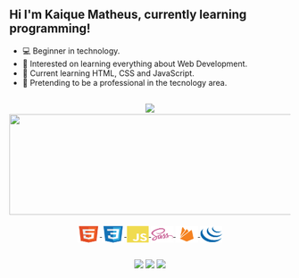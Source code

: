 ## Hi I'm Kaique Matheus, currently learning programming!

<ul>
  <li>💻 Beginner in technology.
  <li>🎯 Interested on learning everything about Web Development.
  <li>🥇 Current learning HTML, CSS and JavaScript.
  <li>🚀 Pretending to be a professional in the tecnology area.
</ul>

  ##

<div align="center">
  <a href="https://github.com/KaiqueMCR">
  <img height="180em" src="https://github-readme-stats.vercel.app/api?username=KaiqueMCR&show_icons=true&theme=dark&include_all_commits=true&count_private=true"/>
  <img height="180em" width="550em" src="https://github-readme-stats.vercel.app/api/top-langs/?username=KaiqueMCR&layout=compact&langs_count=7&theme=dark"/>
</div> 
<div style="display: inline_block" align="center"><br>
  <img align="center" alt="HTML" height="30" width="40" src="https://raw.githubusercontent.com/devicons/devicon/master/icons/html5/html5-original.svg">
  <img align="center" alt="CSS" height="30" width="40" src="https://raw.githubusercontent.com/devicons/devicon/master/icons/css3/css3-original.svg">
  <img align="center" alt="Js" height="30" width="40" src="https://raw.githubusercontent.com/devicons/devicon/master/icons/javascript/javascript-plain.svg">
  <img align="center" alt="Sass" height="30" width="40" src="https://raw.githubusercontent.com/devicons/devicon/master/icons/sass/sass-original.svg">
  <img align="center" alt="Firebase" height="30" width="40" src="https://raw.githubusercontent.com/devicons/devicon/master/icons/firebase/firebase-plain.svg">
  <img align="center" alt="Jquery" height="30" width="40" src="https://raw.githubusercontent.com/devicons/devicon/master/icons/jquery/jquery-original.svg">
</div>
  
  ##
  
<div align="center"> 
    
  <a href="https://www.instagram.com/ikie_math/" target="_blank"><img src="https://img.shields.io/badge/-Instagram-%23E4405F?style=for-the-badge&logo=instagram&logoColor=white" target="_blank"></a>
  <a href = "mailto:kaiquedev404@gmail.com"><img src="https://img.shields.io/badge/-Gmail-%23333?style=for-the-badge&logo=gmail&logoColor=white" target="_blank"></a>
  <a href="https://www.linkedin.com/in/kaique-matheus-9b0ab2236/" target="_blank"><img src="https://img.shields.io/badge/-LinkedIn-%230077B5?style=for-the-badge&logo=linkedin&logoColor=white" target="_blank"></a> 
 
</div>
